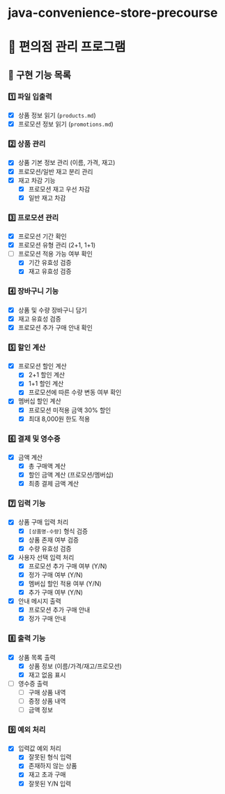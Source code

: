 # java-convenience-store-precourse
# 🏪 편의점 관리 프로그램

## 📝 구현 기능 목록

### 1️⃣ 파일 입출력
- [x] 상품 정보 읽기 (`products.md`)
- [x] 프로모션 정보 읽기 (`promotions.md`)

### 2️⃣ 상품 관리
- [x] 상품 기본 정보 관리 (이름, 가격, 재고)
- [x] 프로모션/일반 재고 분리 관리
- [x] 재고 차감 기능
  - [x] 프로모션 재고 우선 차감
  - [x] 일반 재고 차감

### 3️⃣ 프로모션 관리
- [x] 프로모션 기간 확인
- [x] 프로모션 유형 관리 (2+1, 1+1)
- [ ] 프로모션 적용 가능 여부 확인
  - [x] 기간 유효성 검증
  - [x] 재고 유효성 검증

### 4️⃣ 장바구니 기능
- [x] 상품 및 수량 장바구니 담기
- [x] 재고 유효성 검증
- [x] 프로모션 추가 구매 안내 확인

### 5️⃣ 할인 계산
- [x] 프로모션 할인 계산
  - [x] 2+1 할인 계산
  - [x] 1+1 할인 계산
  - [x] 프로모션에 따른 수량 변동 여부 확인
- [x] 멤버십 할인 계산
  - [x] 프로모션 미적용 금액 30% 할인
  - [x] 최대 8,000원 한도 적용

### 6️⃣ 결제 및 영수증
- [x] 금액 계산
  - [x] 총 구매액 계산
  - [x] 할인 금액 계산 (프로모션/멤버십)
  - [x] 최종 결제 금액 계산

### 7️⃣ 입력 기능
- [x] 상품 구매 입력 처리
  - [x] `[상품명-수량]` 형식 검증
  - [x] 상품 존재 여부 검증
  - [x] 수량 유효성 검증
- [x] 사용자 선택 입력 처리
  - [x] 프로모션 추가 구매 여부 (Y/N)
  - [x] 정가 구매 여부 (Y/N)
  - [x] 멤버십 할인 적용 여부 (Y/N)
  - [x] 추가 구매 여부 (Y/N)
- [x] 안내 메시지 출력
  - [x] 프로모션 추가 구매 안내
  - [x] 정가 구매 안내

### 8️⃣ 출력 기능
- [x] 상품 목록 출력
  - [x] 상품 정보 (이름/가격/재고/프로모션)
  - [x] 재고 없음 표시

- [ ] 영수증 출력
  - [ ] 구매 상품 내역
  - [ ] 증정 상품 내역
  - [ ] 금액 정보

### 9️⃣ 예외 처리
- [x] 입력값 예외 처리
  - [x] 잘못된 형식 입력
  - [x] 존재하지 않는 상품
  - [x] 재고 초과 구매
  - [x] 잘못된 Y/N 입력
